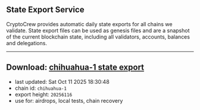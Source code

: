 ## State Export Service
CryptoCrew provides automatic daily state exports for all chains we validate. State export files can be used as genesis files and are a snapshot of the current blockchain state, including all validators, accounts, balances and delegations.

---
**Download: [chihuahua-1 state export](https://dl-eu2.ccvalidators.com/SERVICE/chihuahua/chihuahua-1_export_20256116.json)**
---

- last updated: Sat Oct 11 2025 18:30:48
- chain id: `chihuahua-1`
- export height: `20256116`
- use for: airdrops, local tests, chain recovery
